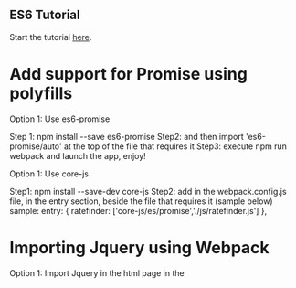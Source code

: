 ## ES6 Tutorial

Start the tutorial [here](http://ccoenraets.github.io/es6-tutorial).

Add support for Promise using polyfills
=======================================

Option 1: Use es6-promise

Step 1: npm install --save es6-promise 
Step2: and then import 'es6-promise/auto' at the top of the file that requires it
Step3: execute npm run webpack and launch the app, enjoy!

Option 1: Use core-js

Step1: npm install --save-dev core-js
Step2: add in the webpack.config.js file, in the entry section, beside the file that requires it (sample below)
sample:
entry: {
    ratefinder: ['core-js/es/promise','./js/ratefinder.js']
},

Importing Jquery using Webpack
==============================

Option 1: Import Jquery in the html page in the <script> tag

Option 2: Import Jquery in the Js modules with import statement

Option 3: Add the Jquery globally using webpack.ProvidePlugin
    
    plugins: [
        new webpack.ProvidePlugin({
            $: 'jquery',
            jQuery: 'jquery',
        })
    ],

Webpack Call JS Function in HTML template
=========================================
Option 1: 
use function declaration window.<functionSignature>

Example:
window.getValue = () => {
    console.log("This function is called!");
}

Option 2:
use function declaration document.<functionSignature>

Example:
document.getValue = () => {
    console.log("This function is called!");
}

Option 3:
use eventListener with plain javascript or with jquery if added

Ewamples:
With plain javascript:
document.getElementById('calcBtn').addEventListener('click', () => {
    //Stuff here
});

With jquery:
$('#labelPrincipal').on('click',function() {
    getValue();
});

Webpack add support for Promise, Async, Await
=============================================
Install packages: 
npm install --save-dev babel-plugin-transform-async-to-generator
npm install --save-dev babel-polyfill

Add plugins config in .babelrc:
"plugins": [
    "transform-async-to-generator"
]

Add babel-polyfill in webpack.config.js:
entry: {
    app: ['babel-polyfill', './js/main.js']
}

Webpack generate html
=====================
install: npm install --save-dev 

Then include in webpack config file:
var HtmlWebpackPlugin = require("html-webpack-plugin");

and use it in plugins section:
example:
new HtmlWebpackPlugin({
          filename: 'index.html',
          template: 'index.html',
          inject: 'body',
          excludeAssets: ["ratefinder.**.**.js"]
        }),

Webpack extract .css in files
=============================
install: npm install --save-dev mini-css-extract-plugin

In webpack: 
var MiniCssExtractPlugin = require("mini-css-extract-plugin");
Then use it in plugin section:
new MiniCssExtractPlugin({
          filename: "[name].bundle.[chunkhash].css",
        }),

Webpack inject assets .js and .css
==================================
It is done automatically when generating html, css and js with webpack plugins.
You also have options to exclude some assets (css, js) using some plugins (ex: html-webpack-skip-assets-plugin);

Webpack exclude assets
======================
install:
npm install --save-dev html-webpack-skip-assets-plugin

include in webpack:
var HtmlWebpackSkipAssetsPlugin = require("html-webpack-skip-assets-plugin").HtmlWebpackSkipAssetsPlugin;
then, use it in plugins section:
example:
new HtmlWebpackPlugin({
          filename: 'ratefinder.html',
          template: 'ratefinder.html',
          inject: 'body',
          excludeAssets: ["main.**.**.js", "main.**.**.css"]
        }),
        new HtmlWebpackSkipAssetsPlugin()

Next: Loadash syntax